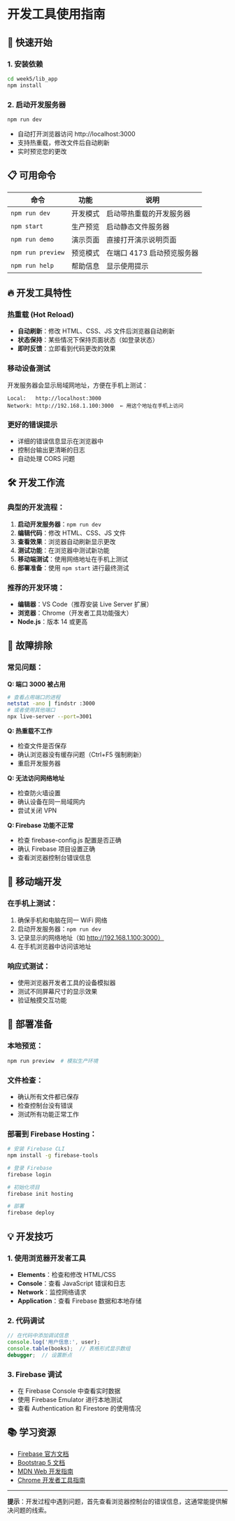 # 开发工具使用指南

## 🚀 快速开始

### 1. 安装依赖
```bash
cd week5/lib_app
npm install
```

### 2. 启动开发服务器
```bash
npm run dev
```
- 自动打开浏览器访问 http://localhost:3000
- 支持热重载，修改文件后自动刷新
- 实时预览您的更改

## 📋 可用命令

| 命令 | 功能 | 说明 |
|------|------|------|
| `npm run dev` | 开发模式 | 启动带热重载的开发服务器 |
| `npm start` | 生产预览 | 启动静态文件服务器 |
| `npm run demo` | 演示页面 | 直接打开演示说明页面 |
| `npm run preview` | 预览模式 | 在端口 4173 启动预览服务器 |
| `npm run help` | 帮助信息 | 显示使用提示 |

## 🔥 开发工具特性

### 热重载 (Hot Reload)
- **自动刷新**：修改 HTML、CSS、JS 文件后浏览器自动刷新
- **状态保持**：某些情况下保持页面状态（如登录状态）
- **即时反馈**：立即看到代码更改的效果

### 移动设备测试
开发服务器会显示局域网地址，方便在手机上测试：
```
Local:   http://localhost:3000
Network: http://192.168.1.100:3000  ← 用这个地址在手机上访问
```

### 更好的错误提示
- 详细的错误信息显示在浏览器中
- 控制台输出更清晰的日志
- 自动处理 CORS 问题

## 🛠️ 开发工作流

### 典型的开发流程：
1. **启动开发服务器**：`npm run dev`
2. **编辑代码**：修改 HTML、CSS、JS 文件
3. **查看效果**：浏览器自动刷新显示更改
4. **测试功能**：在浏览器中测试新功能
5. **移动端测试**：使用网络地址在手机上测试
6. **部署准备**：使用 `npm start` 进行最终测试

### 推荐的开发环境：
- **编辑器**：VS Code（推荐安装 Live Server 扩展）
- **浏览器**：Chrome（开发者工具功能强大）
- **Node.js**：版本 14 或更高

## 🔧 故障排除

### 常见问题：

**Q: 端口 3000 被占用**
```bash
# 查看占用端口的进程
netstat -ano | findstr :3000
# 或者使用其他端口
npx live-server --port=3001
```

**Q: 热重载不工作**
- 检查文件是否保存
- 确认浏览器没有缓存问题（Ctrl+F5 强制刷新）
- 重启开发服务器

**Q: 无法访问网络地址**
- 检查防火墙设置
- 确认设备在同一局域网内
- 尝试关闭 VPN

**Q: Firebase 功能不正常**
- 检查 firebase-config.js 配置是否正确
- 确认 Firebase 项目设置正确
- 查看浏览器控制台错误信息

## 📱 移动端开发

### 在手机上测试：
1. 确保手机和电脑在同一 WiFi 网络
2. 启动开发服务器：`npm run dev`
3. 记录显示的网络地址（如 http://192.168.1.100:3000）
4. 在手机浏览器中访问该地址

### 响应式测试：
- 使用浏览器开发者工具的设备模拟器
- 测试不同屏幕尺寸的显示效果
- 验证触摸交互功能

## 🚀 部署准备

### 本地预览：
```bash
npm run preview  # 模拟生产环境
```

### 文件检查：
- 确认所有文件都已保存
- 检查控制台没有错误
- 测试所有功能正常工作

### 部署到 Firebase Hosting：
```bash
# 安装 Firebase CLI
npm install -g firebase-tools

# 登录 Firebase
firebase login

# 初始化项目
firebase init hosting

# 部署
firebase deploy
```

## 💡 开发技巧

### 1. 使用浏览器开发者工具
- **Elements**：检查和修改 HTML/CSS
- **Console**：查看 JavaScript 错误和日志
- **Network**：监控网络请求
- **Application**：查看 Firebase 数据和本地存储

### 2. 代码调试
```javascript
// 在代码中添加调试信息
console.log('用户信息:', user);
console.table(books);  // 表格形式显示数组
debugger;  // 设置断点
```

### 3. Firebase 调试
- 在 Firebase Console 中查看实时数据
- 使用 Firebase Emulator 进行本地测试
- 查看 Authentication 和 Firestore 的使用情况

## 📚 学习资源

- [Firebase 官方文档](https://firebase.google.com/docs)
- [Bootstrap 5 文档](https://getbootstrap.com/docs/5.1/)
- [MDN Web 开发指南](https://developer.mozilla.org/zh-CN/)
- [Chrome 开发者工具指南](https://developers.google.com/web/tools/chrome-devtools)

---

**提示**：开发过程中遇到问题，首先查看浏览器控制台的错误信息，这通常能提供解决问题的线索。
